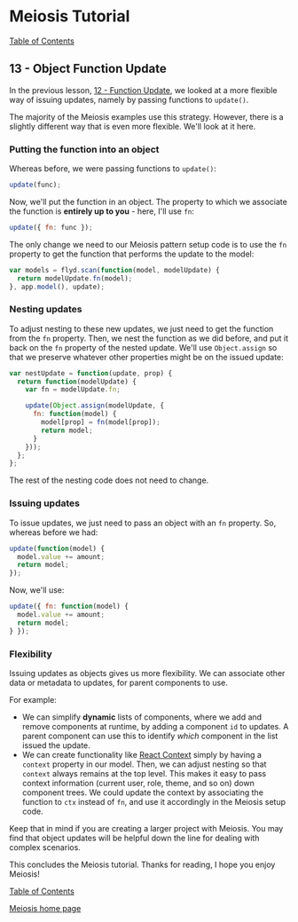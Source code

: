 # Meiosis Tutorial

[Table of Contents](toc.html)

## 13 - Object Function Update

In the previous lesson, [12 - Function Update](12-func-update-react.html), we looked at a more
flexible way of issuing updates, namely by passing functions to `update()`.

The majority of the Meiosis examples use this strategy. However, there is a slightly different
way that is even more flexible. We'll look at it here.

### Putting the function into an object

Whereas before, we were passing functions to `update()`:

```js
update(func);
```

Now, we'll put the function in an object. The property to which we associate the function is
**entirely up to you** - here, I'll use `fn`:

```js
update({ fn: func });
```

The only change we need to our Meiosis pattern setup code is to use the `fn` property to get
the function that performs the update to the model:

```js
var models = flyd.scan(function(model, modelUpdate) {
  return modelUpdate.fn(model);
}, app.model(), update);
```

### Nesting updates

To adjust nesting to these new updates, we just need to get the function from the `fn` property.
Then, we nest the function as we did before, and put it back on the `fn` property of the nested
update. We'll use `Object.assign` so that we preserve whatever other properties might be on the
issued update:

```js
var nestUpdate = function(update, prop) {
  return function(modelUpdate) {
    var fn = modelUpdate.fn;

    update(Object.assign(modelUpdate, {
      fn: function(model) {
        model[prop] = fn(model[prop]);
        return model;
      }
    }));
  };
};
```

The rest of the nesting code does not need to change.

### Issuing updates

To issue updates, we just need to pass an object with an `fn` property. So, whereas before we
had:

```js
update(function(model) {
  model.value += amount;
  return model;
});
```

Now, we'll use:

```js
update({ fn: function(model) {
  model.value += amount;
  return model;
} });
```

### Flexibility

Issuing updates as objects gives us more flexibility. We can associate other data or metadata
to updates, for parent components to use.

For example:

- We can simplify **dynamic** lists of components, where we add and remove components at runtime,
by adding a component `id` to updates. A parent component can use this to identify _which_
component in the list issued the update.
- We can create functionality like [React Context](https://reactjs.org/docs/context.html) simply
by having a `context` property in our model. Then, we can adjust nesting so that `context` always
remains at the top level. This makes it easy to pass context information (current user, role,
theme, and so on) down component trees. We could update the context by associating the function
to `ctx` instead of `fn`, and use it accordingly in the Meiosis setup code.

Keep that in mind if you are creating a larger project with Meiosis. You may find that object
updates will be helpful down the line for dealing with complex scenarios.

This concludes the Meiosis tutorial. Thanks for reading, I hope you enjoy Meiosis!

[Table of Contents](toc.html)

[Meiosis home page](http://meiosis.js.org)
